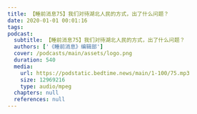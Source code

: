```yaml
---
title: 【睡前消息75】我们对待湖北人民的方式，出了什么问题？
date: 2020-01-01 00:01:16
tags:
podcast:
  subtitle: 【睡前消息75】我们对待湖北人民的方式，出了什么问题？
  authors: ['《睡前消息》编辑部']
  cover: /podcasts/main/assets/logo.png
  duration: 540
  media:
    url: https://podstatic.bedtime.news/main/1-100/75.mp3
    size: 12969216
    type: audio/mpeg
  chapters: null
  references: null
---
```

